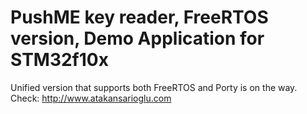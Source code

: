 # PushME key reader, FreeRTOS version, Demo Application for STM32f10x
Unified version that supports both FreeRTOS and Porty is on the way.
Check: http://www.atakansarioglu.com
